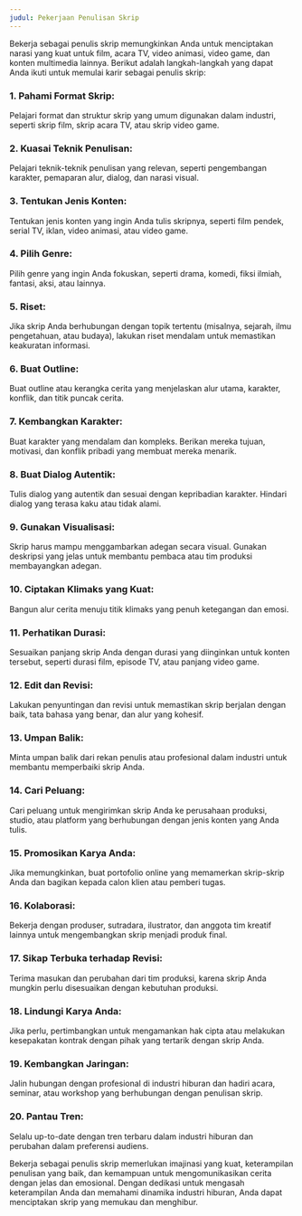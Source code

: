 ```yaml
---
judul: Pekerjaan Penulisan Skrip
---
```


Bekerja sebagai penulis skrip memungkinkan Anda untuk menciptakan narasi yang kuat untuk film, acara TV, video animasi, video game, dan konten multimedia lainnya. Berikut adalah langkah-langkah yang dapat Anda ikuti untuk memulai karir sebagai penulis skrip:

### 1. **Pahami Format Skrip:**
Pelajari format dan struktur skrip yang umum digunakan dalam industri, seperti skrip film, skrip acara TV, atau skrip video game.

### 2. **Kuasai Teknik Penulisan:**
Pelajari teknik-teknik penulisan yang relevan, seperti pengembangan karakter, pemaparan alur, dialog, dan narasi visual.

### 3. **Tentukan Jenis Konten:**
Tentukan jenis konten yang ingin Anda tulis skripnya, seperti film pendek, serial TV, iklan, video animasi, atau video game.

### 4. **Pilih Genre:**
Pilih genre yang ingin Anda fokuskan, seperti drama, komedi, fiksi ilmiah, fantasi, aksi, atau lainnya.

### 5. **Riset:**
Jika skrip Anda berhubungan dengan topik tertentu (misalnya, sejarah, ilmu pengetahuan, atau budaya), lakukan riset mendalam untuk memastikan keakuratan informasi.

### 6. **Buat Outline:**
Buat outline atau kerangka cerita yang menjelaskan alur utama, karakter, konflik, dan titik puncak cerita.

### 7. **Kembangkan Karakter:**
Buat karakter yang mendalam dan kompleks. Berikan mereka tujuan, motivasi, dan konflik pribadi yang membuat mereka menarik.

### 8. **Buat Dialog Autentik:**
Tulis dialog yang autentik dan sesuai dengan kepribadian karakter. Hindari dialog yang terasa kaku atau tidak alami.

### 9. **Gunakan Visualisasi:**
Skrip harus mampu menggambarkan adegan secara visual. Gunakan deskripsi yang jelas untuk membantu pembaca atau tim produksi membayangkan adegan.

### 10. **Ciptakan Klimaks yang Kuat:**
Bangun alur cerita menuju titik klimaks yang penuh ketegangan dan emosi.

### 11. **Perhatikan Durasi:**
Sesuaikan panjang skrip Anda dengan durasi yang diinginkan untuk konten tersebut, seperti durasi film, episode TV, atau panjang video game.

### 12. **Edit dan Revisi:**
Lakukan penyuntingan dan revisi untuk memastikan skrip berjalan dengan baik, tata bahasa yang benar, dan alur yang kohesif.

### 13. **Umpan Balik:**
Minta umpan balik dari rekan penulis atau profesional dalam industri untuk membantu memperbaiki skrip Anda.

### 14. **Cari Peluang:**
Cari peluang untuk mengirimkan skrip Anda ke perusahaan produksi, studio, atau platform yang berhubungan dengan jenis konten yang Anda tulis.

### 15. **Promosikan Karya Anda:**
Jika memungkinkan, buat portofolio online yang memamerkan skrip-skrip Anda dan bagikan kepada calon klien atau pemberi tugas.

### 16. **Kolaborasi:**
Bekerja dengan produser, sutradara, ilustrator, dan anggota tim kreatif lainnya untuk mengembangkan skrip menjadi produk final.

### 17. **Sikap Terbuka terhadap Revisi:**
Terima masukan dan perubahan dari tim produksi, karena skrip Anda mungkin perlu disesuaikan dengan kebutuhan produksi.

### 18. **Lindungi Karya Anda:**
Jika perlu, pertimbangkan untuk mengamankan hak cipta atau melakukan kesepakatan kontrak dengan pihak yang tertarik dengan skrip Anda.

### 19. **Kembangkan Jaringan:**
Jalin hubungan dengan profesional di industri hiburan dan hadiri acara, seminar, atau workshop yang berhubungan dengan penulisan skrip.

### 20. **Pantau Tren:**
Selalu up-to-date dengan tren terbaru dalam industri hiburan dan perubahan dalam preferensi audiens.

Bekerja sebagai penulis skrip memerlukan imajinasi yang kuat, keterampilan penulisan yang baik, dan kemampuan untuk mengomunikasikan cerita dengan jelas dan emosional. Dengan dedikasi untuk mengasah keterampilan Anda dan memahami dinamika industri hiburan, Anda dapat menciptakan skrip yang memukau dan menghibur.